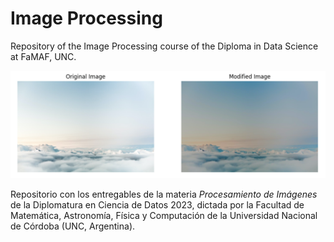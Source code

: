 # Image Processing
Repository of the Image Processing course of the Diploma in Data Science at FaMAF, UNC.

![](https://github.com/JeroFotinos/image_processing_diplo/raw/main/images/editing_example.png)

Repositorio con los entregables de la materia *Procesamiento de Imágenes* de la
Diplomatura en Ciencia de Datos 2023, dictada por la Facultad de Matemática,
Astronomía, Física y Computación de la Universidad Nacional de Córdoba (UNC, Argentina).